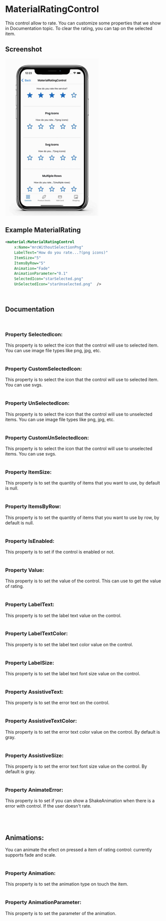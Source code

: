 # MaterialRatingControl
This control allow to rate. You can customize some properties that we show in Documentation topic. To clear the rating, you can tap on the selected item.
<br/>

## Screenshot

<img src="https://github.com/HorusSoftwareUY/MaterialDesignControlsPlugin/blob/master/screenshots/rating.gif" width="300">

## Example MaterialRating
```XML
<material:MaterialRatingControl 
    x:Name="mrcWithoutSelectionPng"    
    LabelText="How do you rate...?(png icons)"   
    ItemSize="5"                                             
    ItemsByRow="5" 
    Animation="Fade" 
    AnimationParameter="0.1" 
    SelectedIcon="starSelected.png" 
    UnSelectedIcon="starUnselected.png"  />
```
<br/>

## Documentation
<br/>

### Property SelectedIcon:
This property is to select the icon that the control will use to selected item. You can use image file types like png, jpg, etc.
<br/>
<br/>

### Property CustomSelectedIcon:
This property is to select the icon that the control will use to selected item. You can use svgs.
<br/>
<br/>

### Property UnSelectedIcon:
This property is to select the icon that the control will use to unselected items. You can use image file types like png, jpg, etc.
<br/>
<br/>

### Property CustomUnSelectedIcon:
This property is to select the icon that the control will use to unselected items. You can use svgs.
<br/>
<br/>

### Property ItemSize:
This property is to set the quantity of items that you want to use, by default is null.
<br/>
<br/>

### Property ItemsByRow:
This property is to set the quantity of items that you want to use by row, by default is null.
<br/>
<br/>

### Property IsEnabled:
This property is to set if the control is enabled or not.
<br/>
<br/>

### Property Value:
This property is to set the value of the control. This can use to get the value of rating.
<br/>
<br/>

### Property LabelText:
This property is to set the label text value on the control.
<br/>
<br/>

### Property LabelTextColor:
This property is to set the label text color value on the control. 
<br/>
<br/>

### Property LabelSize:
This property is to set the label text font size value on the control. 
<br/>
<br/>

### Property AssistiveText:
This property is to set the error text on the control. 
<br/>
<br/>

### Property AssistiveTextColor:
This property is to set the error text color value on the control. By default is gray.
<br/>
<br/> 

### Property AssistiveSize:
This property is to set the error text font size value on the control. By default is gray. 
<br/>
<br/>

### Property AnimateError:
This property is to set if you can show a ShakeAnimation when there is a error with control. If the user doesn't rate.
<br/>
<br/>
<br/>
<br/>

## Animations:
You can animate the efect on pressed a item of rating control: currently supports fade and scale.
<br/>
<br/>

### Property Animation:
This property is to set the animation type on touch the item.
<br/>
<br/>

### Property AnimationParameter:
This property is to set the parameter of the animation.